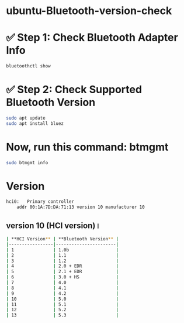 # ubuntu-Bluetooth-version-check

# ✅ Step 1: Check Bluetooth Adapter Info
```bash
bluetoothctl show
```
# ✅ Step 2: Check Supported Bluetooth Version
```bash
sudo apt update
sudo apt install bluez
```
# Now, run this command:  btmgmt
```bash
sudo btmgmt info
```
# Version
```bash
hci0:	Primary controller
	addr 00:1A:7D:DA:71:13 version 10 manufacturer 10
```
## version 10 (HCI version)।
```bash
| **HCI Version** | **Bluetooth Version** |
|-----------------|-----------------------|
| 1               | 1.0b                  |
| 2               | 1.1                   |
| 3               | 1.2                   |
| 4               | 2.0 + EDR             |
| 5               | 2.1 + EDR             |
| 6               | 3.0 + HS              |
| 7               | 4.0                   |
| 8               | 4.1                   |
| 9               | 4.2                   |
| 10              | 5.0                   |
| 11              | 5.1                   |
| 12              | 5.2                   |
| 13              | 5.3                   |

```
